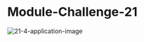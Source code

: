 # Module-Challenge-21


![21-4-application-image](https://user-images.githubusercontent.com/105945472/197127204-1b30550e-e5d8-4f71-b8a1-c365f77c0b1f.png)


